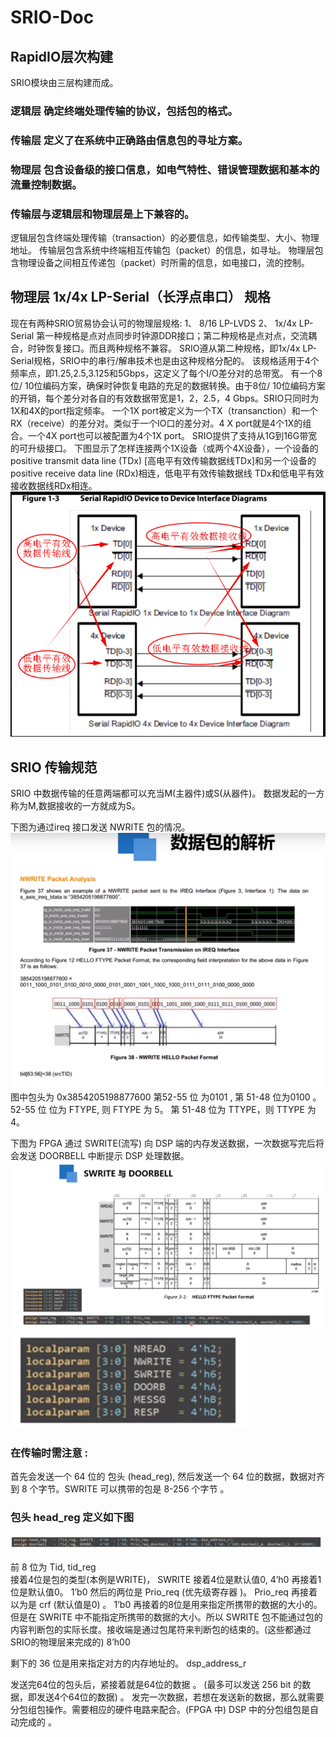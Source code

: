 # SRIO-Doc

## RapidIO层次构建
SRIO模块由三层构建而成。
### 逻辑层 确定终端处理传输的协议，包括包的格式。
### 传输层 定义了在系统中正确路由信息包的寻址方案。
### 物理层 包含设备级的接口信息，如电气特性、错误管理数据和基本的流量控制数据。
### 传输层与逻辑层和物理层是上下兼容的。

逻辑层包含终端处理传输（transaction）的必要信息，如传输类型、大小、物理地址。
传输层包含系统中终端相互传输包（packet）的信息，如寻址。
物理层包含物理设备之间相互传递包（packet）时所需的信息，如电接口，流的控制。

## 物理层 1x/4x LP-Serial（长浮点串口） 规格

现在有两种SRIO贸易协会认可的物理层规格:
1、 8/16 LP-LVDS
2、 1x/4x LP-Serial
第一种规格是点对点同步时钟源DDR接口；第二种规格是点对点，交流耦合，时钟恢复接口。而且两种规格不兼容。
SRIO遵从第二种规格，即1x/4x LP-Serial规格，SRIO中的串行/解串技术也是由这种规格分配的。
该规格适用于4个频率点，即1.25,2.5,3.125和5Gbps，这定义了每个I/O差分对的总带宽。
有一个8位/ 10位编码方案，确保时钟恢复电路的充足的数据转换。由于8位/ 10位编码方案的开销，每个差分对各自的有效数据带宽是1，2，2.5，4 Gbps。SRIO只同时为1X和4X的port指定频率。
一个1X port被定义为一个TX（transanction）和一个RX（receive）的差分对。类似于一个IO口的差分对。4 X port就是4个1X的组合。一个4X port也可以被配置为4个1X port。
SRIO提供了支持从1G到16G带宽的可升级接口。
下图显示了怎样连接两个1X设备（或两个4X设备），一个设备的positive transmit data line (TDx) [高电平有效传输数据线TDx]和另一个设备的positive receive data line (RDx)相连，低电平有效传输数据线 TDx和低电平有效接收数据线RDx相连。
![Image](https://github.com/19801201/Image/blob/main/img1.png)

## SRIO 传输规范
SRIO  中数据传输的任意两端都可以充当M(主器件)或S(从器件)。
数据发起的一方称为M,数据接收的一方就成为S。

下图为通过ireq  接口发送 NWRITE 包的情况。
![Image](https://github.com/19801201/Image/blob/main/img2.png)
图中包头为  0x3854205198877600 
第52-55 位 为0101 ,  第 51-48 位为0100  。
52-55 位 位为 FTYPE, 则 FTYPE 为 5。
第 51-48 位为 TTYPE，则 TTYPE 为 4。

下图为  FPGA 通过 SWRITE(流写) 向 DSP 端的内存发送数据，一次数据写完后将会发送  DOORBELL 中断提示  DSP  处理数据。
![Image](https://github.com/19801201/Image/blob/main/img3.png)
![Image](https://github.com/19801201/Image/blob/main/img4.png)

### 在传输时需注意 :
首先会发送一个  64 位的 包头 (head_reg), 
然后发送一个 64 位的数据，数据对齐到 8 个字节。SWRITE  可以携带的包是 8-256 个字节 。

### 包头  head_reg 定义如下图

![Image](https://github.com/19801201/Image/blob/main/img5.png)

前 8 位为 Tid,                                                      tid_reg   
接着4位是包的类型(本例是WRITE)， 					 			   SWRITE
接着4位是默认值0,												   4’h0
再接着1位是默认值0。											   1’b0
然后的两位是 Prio_req (优先级寄存器 )。                              Prio_req
再接着以为是 crf (默认值是0) 。								       1’b0
再接着的8位是用来指定所携带的数据的大小的。但是在 SWRITE 中不能指定所携带的数据的大小。所以 SWRITE 包不能通过包的内容判断包的实际长度。接收端是通过包尾符来判断包的结束的。(这些都通过SRIO的物理层来完成的)                       8’h00

剩下的  36  位是用来指定对方的内存地址的。                          dsp_address_r

发送完64位的包头后，紧接着就是64位的数据  。  (最多可以发送  256 bit 的数据，即发送4个64位的数据) 。
发完一次数据，若想在发送新的数据，那么就需要分包组包操作。需要相应的硬件电路来配合。(FPGA  中) 
DSP  中的分包组包是自动完成的  。

